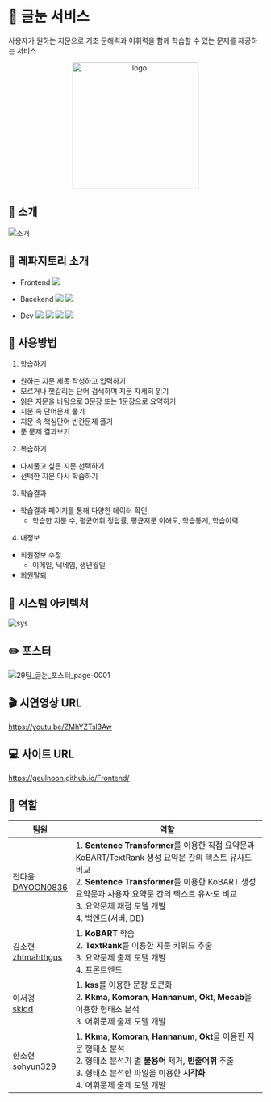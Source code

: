 # :green_book: 글눈 서비스
사용자가 원하는 지문으로 기초 문해력과 어휘력을 함께 학습할 수 있는 문제를 제공하는 서비스<p>
<p align="center"><img width="250" alt="logo" src="https://user-images.githubusercontent.com/68368589/170729953-c726f81e-06d4-4a29-befa-250460b7e5be.png"></p>

## :book: 소개
![소개](https://user-images.githubusercontent.com/68368589/172974494-9fb594f0-40da-4177-a806-869be28b0bda.png)

## :file_folder: 레파지토리 소개
* Frontend <img src="https://img.shields.io/badge/React-61DAFB? style=flat&logo=React&logoColor=white"/><p>
* Bacekend <img src="https://img.shields.io/badge/Django-092E20? style=flat&logo=Django&logoColor=white"/> <img src="https://img.shields.io/badge/Amazon-FF9900? style=flat&logo=Amazon&logoColor=white"/><p>
* Dev <img src="https://img.shields.io/badge/Python-3776AB? style=flat&logo=Python&logoColor=white"/> <img src="https://img.shields.io/badge/Colab-F9AB00? style=flat&logo=Goole Colab&logoColor=white"/> <img src="https://img.shields.io/badge/Numpy-013243? style=flat&logo=Numpy&logoColor=white"/> <img src="https://img.shields.io/badge/Jupyter-F37626? style=flat&logo=Jupyter&logoColor=white"/><p>

## :mag_right: 사용방법
1. 학습하기
  * 원하는 지문 제목 작성하고 입력하기
  * 모르거나 헷갈리는 단어 검색하며 지문 자세히 읽기
  * 읽은 지문을 바탕으로 3문장 또는 1문장으로 요약하기
  * 지문 속 단어문제 풀기
  * 지문 속 핵심단어 빈칸문제 풀기
  * 푼 문제 결과보기
2. 복습하기
  * 다시풀고 싶은 지문 선택하기
  * 선택한 지문 다시 학습하기
3. 학습결과
  * 학습결과 페이지를 통해 다양한 데이터 확인
    + 학습한 지문 수, 평균어휘 정답률, 평균지문 이해도, 학습통계, 학습이력
4. 내정보
  * 회원정보 수정
    + 이메일, 닉네임, 생년월일
  * 회원탈퇴

## :wrench: 시스템 아키텍쳐
![sys](https://user-images.githubusercontent.com/68368589/170730368-ce2bbaf0-17e8-440c-8dec-e10bf790784a.png)

## :pencil2: 포스터
![29팀_글눈_포스터_page-0001](https://user-images.githubusercontent.com/68368589/170729123-2c6637af-ad11-4996-a4e1-3d4450f4f360.jpg)

## :clapper: 시연영상 URL
https://youtu.be/ZMhYZTsl3Aw

## :computer: 사이트 URL
https://geulnoon.github.io/Frontend/

## :clap: 역할
팀원 | 역할 |
---- | ---- | 
전다윤<br>[DAYOON0836](https://github.com/DAYOON0836)| 1. <b>Sentence Transformer</b>를 이용한 직접 요약문과 KoBART/TextRank 생성 요약문 간의 텍스트 유사도 비교<br>2. <b>Sentence Transformer</b>를 이용한 KoBART 생성 요약문과 사용자 요약문 간의 텍스트 유사도 비교<br>3. 요약문제 채점 모델 개발<br>4. 백엔드(서버, DB)
|김소현<br>[zhtmahthgus](https://github.com/zhtmahthgus)| 1. <b>KoBART</b> 학습<br>2. <b>TextRank</b>를 이용한 지문 키워드 추출<br>3. 요약문제 출제 모델 개발<br>4. 프론트엔드
|이서경<br>[skldd](https://github.com/skldd)| 1. <b>kss</b>를 이용한 문장 토큰화<br>2. <b>Kkma</b>, <b>Komoran</b>, <b>Hannanum</b>, <b>Okt</b>, <b>Mecab</b>을 이용한 형태소 분석<br>3. 어휘문제 출제 모델 개발
|한소현<br>[sohyun329](https://github.com/sohyun329)| 1. <b>Kkma</b>, <b>Komoran</b>, <b>Hannanum</b>, <b>Okt</b>을 이용한 지문 형태소 분석<br>2. 형태소 분석기 별 <b>불용어</b> 제거, <b>빈출어휘</b> 추출<br>3. 형태소 분석한 파일을 이용한 <b>시각화</b><br> 4. 어휘문제 출제 모델 개발
 
